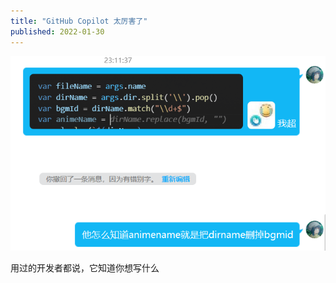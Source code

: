 ```yaml
---
title: "GitHub Copilot 太厉害了"
published: 2022-01-30
---
```


![](images/1643555658-7U8HMOM54FGK_0@AO.png)

用过的开发者都说，它知道你想写什么
